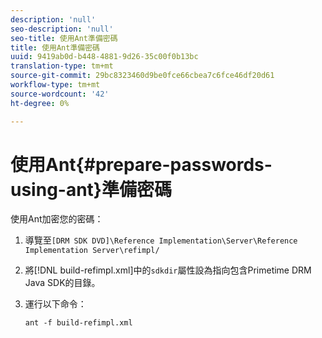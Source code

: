```yaml
---
description: 'null'
seo-description: 'null'
seo-title: 使用Ant準備密碼
title: 使用Ant準備密碼
uuid: 9419ab0d-b448-4881-9d26-35c00f0b13bc
translation-type: tm+mt
source-git-commit: 29bc8323460d9be0fce66cbea7c6fce46df20d61
workflow-type: tm+mt
source-wordcount: '42'
ht-degree: 0%

---
```



# 使用Ant{#prepare-passwords-using-ant}準備密碼

使用Ant加密您的密碼：

1. 導覽至`[DRM SDK DVD]\Reference Implementation\Server\Reference Implementation Server\refimpl/`
1. 將[!DNL build-refimpl.xml]中的`sdkdir`屬性設為指向包含Primetime DRM Java SDK的目錄。
1. 運行以下命令：

   ```
   ant -f build-refimpl.xml
   ```

